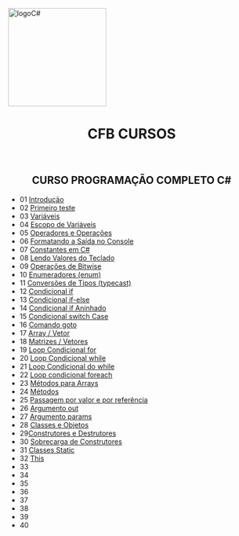 <img align="center" height="200px" href="https://cdn.icon-icons.com/icons2/2415/PNG/512/csharp_original_logo_icon_146578.png" alt="logoC#" />

<h1 align="center">CFB CURSOS</h1><br>
<h2 align="center">CURSO PROGRAMAÇÃO COMPLETO C#</h2>

- 01 [Introdução](aula01/Aula01.cs)
- 02 [Primeiro teste](aula02/)
- 03 [Variáveis](aula03/Aula03.cs)
- 04 [Escopo de Variáveis](aula04/Aula04.cs)
- 05 [Operadores e Operações](aula05/Aula05.cs)
- 06 [Formatando a Saída no Console](aula06/)
- 07 [Constantes em C#](aula07/Aula07.cs)
- 08 [Lendo Valores do Teclado](aula08/Aula08.cs)
- 09 [Operações de Bitwise](aula09/Aula09.cs)
- 10 [Enumeradores (enum)](aula10/Aula10.cs)
- 11 [Conversões de Tipos (typecast)](aula11/Aula11.cs)
- 12 [Condicional if](aula12/Aula12.cs)
- 13 [Condicional if-else](aula13/Aula13.cs)
- 14 [Condicional if Aninhado](aula14/Aula14.cs)
- 15 [Condicional switch Case](aula15/Aula15.cs)
- 16 [Comando goto](aula16/Aula16.cs)
- 17 [Array / Vetor](aula17/Aula17.cs)
- 18 [Matrizes / Vetores](aula18/Aula18.cs)
- 19 [Loop Condicional for](aula19/)
- 20 [Loop Condicional while](aula20/Aula20.cs)
- 21 [Loop Condicional do while](aula21/Aula21.cs)
- 22 [Loop condicional foreach](aula22/Aula22.cs)
- 23 [Métodos para Arrays](aula23/Aula23.cs)
- 24 [Métodos](aula24/)
- 25 [Passagem por valor e por referência](aula25/Aula25.cs)
- 26 [Argumento out](aula26/Aula26.cs)
- 27 [Argumento params](aula27/Aula27.cs)
- 28 [Classes e Objetos](aula28/Aula28.cs)
- 29[Construtores e Destrutores](aula29/Aula29.cs)
- 30 [Sobrecarga de Construtores](aula30/Aula30.cs)
- 31 [Classes Static](aula31/Aula31.cs)
- 32 [This](aula32/Aula32.cs)
- 33 []()
- 34 []()
- 35 []()
- 36 []()
- 37 []()
- 38 []()
- 39 []()
- 40 []()